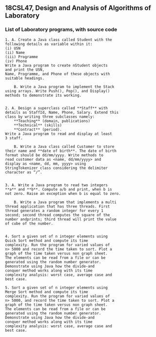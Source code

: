 ## 18CSL47, Design and Analysis of Algorithms of Laboratory ###

### List of Laboratory programs, with source code ###

    1. A. Create a Java class called Student with the
	following details as variable within it:
    (i) USN
    (ii) Name
    (iii) Programme
    (iv) Phone
    Write a Java program to create nStudent objects
	and print the USN,
	Name, Programme, and Phone of these objects with
	suitable headings.
	
		B. Write a Java program to implement the Stack
	using arrays. Write Push(), Pop(), and Display()
	methods to demonstrate its working.
	
	
    2. A. Design a superclass called **Staff** with
	details as StaffId, Name, Phone, Salary. Extend this
	class by writing three subclasses namely:
		**Teaching** (domain, publications)
		**Technical** (skills)
		**Contract** (period).
	Write a Java program to read and display at least
	3 staff.
	
		B. Write a Java class called Customer to store
	their name and **date of birth**. The date of birth
	format should be dd/mm/yyyy. Write methods to 
	read customer data as <name, dd/mm/yyyy> and
	display as <name, dd, mm, yyyy> using
	StringTokenizer class considering the delimiter
	character as “/”.
	
	
	3. A. Write a Java program to read two integers
	**a** and **b**. Compute a/b and print, when b is
	not zero. Raise an exception when b is equal to zero.
	
		B. Write a Java program that implements a multi
	thread application that has three threads. First
	thread generates a random integer for every 1
	second; second thread computes the square of the
	number andprints; third thread will print the value
	of cube of the number.
	
	
	4. Sort a given set of n integer elements using
	Quick Sort method and compute its time
	complexity. Run the program for varied values of
	n> 5000 and record the time taken to sort. Plot a
	graph of the time taken versus non graph sheet.
	The elements can be read from a file or can be
	generated using the random number generator.
	Demonstrate using Java how the divide-and
	conquer method works along with its time
	complexity analysis: worst case, average case and
	best case.
	
	5. Sort a given set of n integer elements using
	Merge Sort method and compute its time
	complexity. Run the program for varied values of
	n> 5000, and record the time taken to sort. Plot a
	graph of the time taken versus non graph sheet.
	The elements can be read from a file or can be
	generated using the random number generator.
	Demonstrate using Java how the divide-and
	conquer method works along with its time
	complexity analysis: worst case, average case and
	best case.